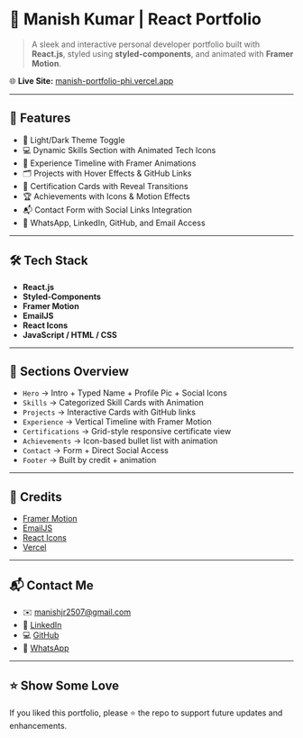 # 💼 Manish Kumar | React Portfolio

> A sleek and interactive personal developer portfolio built with **React.js**, styled using **styled-components**, and animated with **Framer Motion**.

🌐 **Live Site:** [manish-portfolio-phi.vercel.app](https://manish-portfolio-phi.vercel.app)

---

## 🚀 Features

- 🌙 Light/Dark Theme Toggle
- 💻 Dynamic Skills Section with Animated Tech Icons
- 🧠 Experience Timeline with Framer Animations
- 🗂️ Projects with Hover Effects & GitHub Links
- 📜 Certification Cards with Reveal Transitions
- 🏆 Achievements with Icons & Motion Effects
- 📬 Contact Form with Social Links Integration
- 💬 WhatsApp, LinkedIn, GitHub, and Email Access

---

## 🛠️ Tech Stack

- **React.js**
- **Styled-Components**
- **Framer Motion**
- **EmailJS**
- **React Icons**
- **JavaScript / HTML / CSS**

---

## 📁 Sections Overview

- `Hero` → Intro + Typed Name + Profile Pic + Social Icons
- `Skills` → Categorized Skill Cards with Animation
- `Projects` → Interactive Cards with GitHub links
- `Experience` → Vertical Timeline with Framer Motion
- `Certifications` → Grid-style responsive certificate view
- `Achievements` → Icon-based bullet list with animation
- `Contact` → Form + Direct Social Access
- `Footer` → Built by credit + animation

---

## 🧾 Credits

- [Framer Motion](https://www.framer.com/motion/)
- [EmailJS](https://www.emailjs.com/)
- [React Icons](https://react-icons.github.io/react-icons/)
- [Vercel](https://vercel.com/)

---

## 📬 Contact Me

- ✉️ manishjr2507@gmail.com  
- 🔗 [LinkedIn](https://www.linkedin.com/in/manish-kumar-jr18/)  
- 💻 [GitHub](https://github.com/Manishjr18)  
- 📱 [WhatsApp](https://wa.me/919798787115)  

---

## ⭐️ Show Some Love

If you liked this portfolio, please ⭐️ the repo to support future updates and enhancements.

